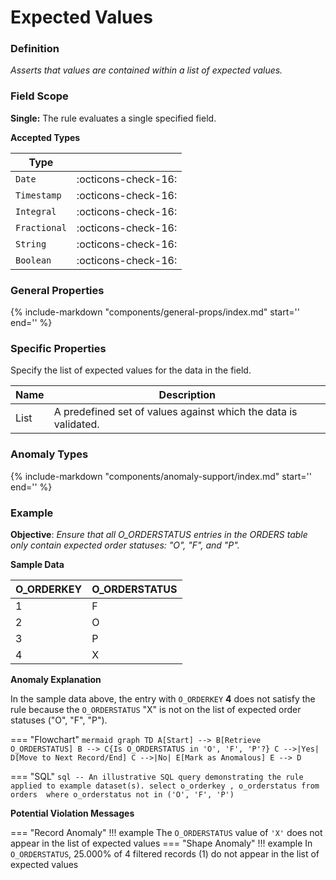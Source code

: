 # Expected Values

### Definition

*Asserts that values are contained within a list of expected values.*

### Field Scope

**Single:** The rule evaluates a single specified field.

**Accepted Types**

| Type        |                          |
|-------------|--------------------------|
| `Date`      | <div style="text-align:center">:octicons-check-16:</div>  |
| `Timestamp` | <div style="text-align:center">:octicons-check-16:</div>  |
| `Integral`  | <div style="text-align:center">:octicons-check-16:</div>  |
| `Fractional`| <div style="text-align:center">:octicons-check-16:</div>  |
| `String`    | <div style="text-align:center">:octicons-check-16:</div>  |
| `Boolean`   | <div style="text-align:center">:octicons-check-16:</div>  |

### General Properties

{% 
    include-markdown "components/general-props/index.md"
    start='<!-- all-props--start -->'
    end='<!-- all-props--end -->' 
%}

### Specific Properties

Specify the list of expected values for the data in the field.

| Name       | Description                                                   |
|------------|---------------------------------------------------------------|
| <div class="text-primary">List</div> | A predefined set of values against which the data is validated. |

### Anomaly Types

{% 
    include-markdown "components/anomaly-support/index.md"
    start='<!-- all-types--start -->'
    end='<!-- all-types--end -->' 
%}

### Example

**Objective**: *Ensure that all O_ORDERSTATUS entries in the ORDERS table only contain expected order statuses: "O", "F", and "P".*

**Sample Data**

| O_ORDERKEY | O_ORDERSTATUS   |
|------------|----------------|
| 1          | F              |
| 2          | O              |
| 3          | P              |
| 4          | <span class="text-negative">X</span> |

**Anomaly Explanation**

In the sample data above, the entry with `O_ORDERKEY` **4** does not satisfy the rule because the `O_ORDERSTATUS` "X" is not on the list of expected order statuses ("O", "F", "P").

=== "Flowchart"
    ``` mermaid
    graph TD
    A[Start] --> B[Retrieve O_ORDERSTATUS]
    B --> C{Is O_ORDERSTATUS in 'O', 'F', 'P'?}
    C -->|Yes| D[Move to Next Record/End]
    C -->|No| E[Mark as Anomalous]
    E --> D
    ```

=== "SQL"
    ```sql
    -- An illustrative SQL query demonstrating the rule applied to example dataset(s).
    select
        o_orderkey
        , o_orderstatus
    from orders 
    where
        o_orderstatus not in ('O', 'F', 'P')
    ```

**Potential Violation Messages**

=== "Record Anomaly"
    !!! example
        The `O_ORDERSTATUS` value of `'X'` does not appear in the list of expected values
=== "Shape Anomaly"
    !!! example
        In `O_ORDERSTATUS`, 25.000% of 4 filtered records (1) do not appear in the list of expected values
